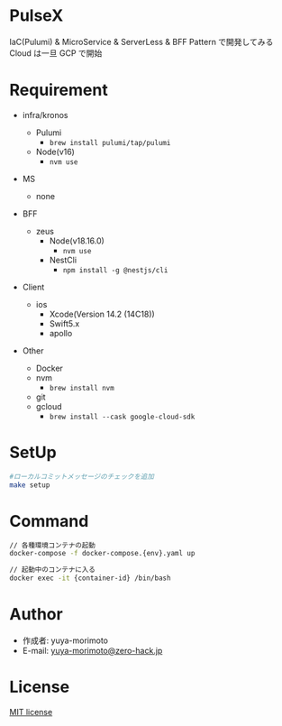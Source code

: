 # PulseX

IaC(Pulumi) & MicroService & ServerLess & BFF Pattern で開発してみる<br>
Cloud は一旦 GCP で開始

# Requirement

- infra/kronos

  - Pulumi
    - `brew install pulumi/tap/pulumi`
  - Node(v16)
    - `nvm use`

- MS
  - none
- BFF
  - zeus
    - Node(v18.16.0)
      - `nvm use`
    - NestCli
      - `npm install -g @nestjs/cli`
- Client
  - ios
    - Xcode(Version 14.2 (14C18))
    - Swift5.x
    - apollo
- Other
  - Docker
  - nvm
    - `brew install nvm`
  - git
  - gcloud
    - `brew install --cask google-cloud-sdk`

# SetUp

```bash
#ローカルコミットメッセージのチェックを追加
make setup
```

# Command

```bash
// 各種環境コンテナの起動
docker-compose -f docker-compose.{env}.yaml up

// 起動中のコンテナに入る
docker exec -it {container-id} /bin/bash
```

# Author

- 作成者: yuya-morimoto
- E-mail: yuya-morimoto@zero-hack.jp

# License

[MIT license](https://github.com/yuya-morimoto/pulse-x/blob/main/LICENSE)
